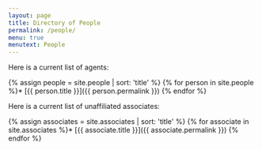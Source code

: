 ```yaml
---
layout: page
title: Directory of People
permalink: /people/
menu: true
menutext: People
---
```



Here is a current list of agents:

{% assign people = site.people | sort: 'title' %} {% for person in site.people %}* [{{ person.title }}]({{ person.permalink }}) 
{% endfor %}

Here is a current list of unaffiliated associates:

{% assign associates = site.associates | sort: 'title' %} {% for associate in site.associates %}* [{{ associate.title }}]({{ associate.permalink }}) 
{% endfor %}


